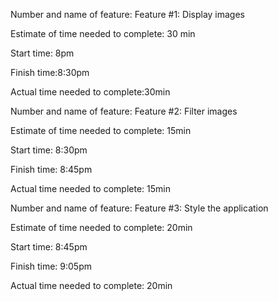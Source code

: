 Number and name of feature: Feature #1: Display images

Estimate of time needed to complete: 30 min

Start time: 8pm

Finish time:8:30pm

Actual time needed to complete:30min




Number and name of feature: Feature #2: Filter images

Estimate of time needed to complete: 15min

Start time: 8:30pm

Finish time: 8:45pm

Actual time needed to complete: 15min





Number and name of feature: Feature #3: Style the application


Estimate of time needed to complete: 20min

Start time: 8:45pm

Finish time: 9:05pm

Actual time needed to complete: 20min

